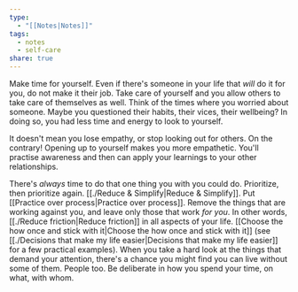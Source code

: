 ```yaml
---
type:
  - "[[Notes|Notes]]"
tags:
  - notes
  - self-care
share: true
---
```


Make time for yourself. Even if there's someone in your life that _will_ do it for you, do not make it their job. Take care of yourself and you allow others to take care of themselves as well. Think of the times where you worried about someone. Maybe you questioned their habits, their vices, their wellbeing? In doing so, you had less time and energy to look to yourself.

It doesn't mean you lose empathy, or stop looking out for others. On the contrary! Opening up to yourself makes you more empathetic. You'll practise awareness and then can apply your learnings to your other relationships.

There's _always_ time to do that one thing you with you could do. Prioritize, then prioritize again. [[./Reduce & Simplify|Reduce & Simplify]]. Put [[Practice over process|Practice over process]]. Remove the things that are working against you, and leave only those that work _for you_. In other words, [[./Reduce friction|Reduce friction]] in all aspects of your life. [[Choose the how once and stick with it|Choose the how once and stick with it]] (see [[./Decisions that make my life easier|Decisions that make my life easier]] for a few practical examples). When you take a hard look at the things that demand your attention, there's a chance you might find you can live without some of them. People too. Be deliberate in how you spend your time, on what, with whom.